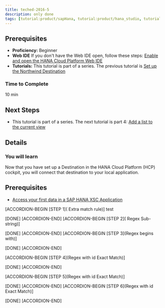 ```yaml
---
title: teched-2016-5
description: only done 
tags: [tutorial:product/sapHana, tutorial:product/hana_studio, tutorial:technology/sql, tutorial:technology/amazon_aws, tutorial:product/hcp, tutorial:interest/gettingstarted, tutorial:product/hcp_web_workbench]
---
```


## Prerequisites  
 - **Proficiency:** Beginner 
 - **Web IDE** If you don't have the Web IDE open, follow these steps: [Enable and open the HANA Cloud Platform Web IDE](https://go.sap.com/developer/tutorials/sapui5-webide-open-webide.html)
 - **Tutorials:** This tutorial is part of a series.  The previous tutorial is [Set up the Northwind Destination](https://go.sap.com/developer/tutorials/hcp-create-destination.html)

### Time to Complete
10 min

## Next Steps
 - This tutorial is part of a series.  The next tutorial is part 4: [Add a list to the current view](https://go.sap.com/developer/tutorials/sapui5-webide-add-list.html)
  

## Details
### You will learn  
Now that you have set up a Destination in the HANA Cloud Platform (HCP) cockpit, you will connect that destination to your local application.    

## Prerequisites  
- [Access your first data in a SAP HANA XSC Application](http://go.sap.com/developer/tutorials/hana-data-access-authorizations.html)

 [ACCORDION-BEGIN [STEP 1]( Extra match rule)] 
 test
 
 [DONE]
 [ACCORDION-END]
 [ACCORDION-BEGIN [STEP 2]( Regex Sub-string)] 

 [DONE]
 [ACCORDION-END]
  [ACCORDION-BEGIN [STEP 3](Regex begins with)] 

 [DONE]
 [ACCORDION-END]
 
  [ACCORDION-BEGIN [STEP 4](Regex with id Exact Match)] 

 [DONE]
 [ACCORDION-END]
 
   [ACCORDION-BEGIN [STEP 5](Regex with id Exact Match)] 

 [DONE]
 [ACCORDION-END]
   [ACCORDION-BEGIN [STEP 6](Regex with id Exact Match)] 

 [DONE]
 [ACCORDION-END]
